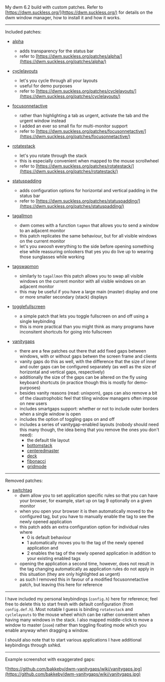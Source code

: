 My dwm 6.2 build with custom patches. Refer to [https://dwm.suckless.org/](https://dwm.suckless.org/) for details on the dwm window manager, how to install it and how it works.

---

Included patches:

   - [alpha](patches/dwm-alpha-6.2.diff)
      - adds transparency for the status bar
      - refer to [https://dwm.suckless.org/patches/alpha/](https://dwm.suckless.org/patches/alpha/)

   - [cyclelayouts](patches/dwm-cyclelayouts-6.2.diff)
      - let's you cycle through all your layouts
      - useful for demo purposes
      - refer to [https://dwm.suckless.org/patches/cyclelayouts/](https://dwm.suckless.org/patches/cyclelayouts/)

   - [focusonnetactive](patches/dwm-focusonnetactive-6.2.diff)
      - rather than highlighting a tab as urgent, activate the tab and the urgent window instead
      - I added an ever so small fix for multi-monitor support
      - refer to [https://dwm.suckless.org/patches/focusonnetactive/](https://dwm.suckless.org/patches/focusonnetactive/)

   - [rotatestack](patches/dwm-rotatestack-6.2.diff)
      - let's you rotate through the stack
      - this is especially convenient when mapped to the mouse scrollwheel
      - refer to [https://dwm.suckless.org/patches/rotatestack/](https://dwm.suckless.org/patches/rotatestack/)

   - [statuspadding](dwm-statuspadding-6.2.diff)
      - adds configuration options for horizontal and vertical padding in the status bar
      - refer to [https://dwm.suckless.org/patches/statuspadding/](https://dwm.suckless.org/patches/statuspadding/)

   - [tagallmon](patches/dwm-tagallmon-6.2.diff)
      - dwm comes with a function `tagmon` that allows you to send a window to an adjacent monitor
      - this patch replicates the same behaviour, but for all visible windows on the current monitor
      - let's you _swoosh_ everything to the side before opening something else while reassuring onlookers that yes you do live up to wearing those sunglasses while working

   - [tagswapmon](patches/dwm-tagswapmon-6.2.diff)
      - similarly to `tagallmon` this patch allows you to swap all visible windows on the current monitor with all visible windows on an adjacent monitor
      - this may be useful if you have a large main (master) display and one or more smaller secondary (stack) displays

   - [togglefullscreen](patches/dwm-togglefullscreen-6.2.diff)
      - a simple patch that lets you toggle fullscreen on and off using a single keybinding
      - this is more practical than you might think as many programs have inconsitent shortcuts for going into fullscreen
    
   - [vanitygaps](patches/dwm-vanitygaps-6.2.diff)
      - there are a few patches out there that add fixed gaps between windows, with or without gaps betwen the screen frame and clients
      - vanity gaps do this as well, with the difference that the size of inner and outer gaps can be configured separately (as well as the size of horizontal and vertical gaps, respectively)
      - additionally the size of the gaps can be altered on the fly using keyboard shortcuts (in practice though this is mostly for demo-purposes)
      - besides vanity reasons (read: unixporn), gaps can also remove a bit of the claustrophobic feel that tiling window managers often impose on new users
      - includes smartgaps support: whether or not to include outer borders when a single window is open 
      - includes the option of toggling gaps on and off
      - includes a series of vanitygap-enabled layouts (nobody should need this many though, the idea being that you remove the ones you don't need):
         - the default tile layout
         - [bottomstack](https://dwm.suckless.org/patches/bottomstack/)
         - [centeredmaster](https://dwm.suckless.org/patches/centeredmaster/)
         - [deck](https://dwm.suckless.org/patches/deck/)
         - [fibonacci](https://dwm.suckless.org/patches/fibonacci/)
         - [gridmode](https://dwm.suckless.org/patches/gridmode/)

---

Removed patches:

   - [switchtag](patches/dwm-switchtag-6.2.diff)
      - dwm allow you to set application specific rules so that you can have your browser, for example, start up on tag 9 optionally on a given monitor
      - when you open your browser it is then automatically moved to the configured tag, but you have to manually enable the tag to see the newly opened application
      - this patch adds an extra configuration option for individual rules where
         - 0 is default behaviour
         - 1 automatically moves you to the tag of the newly opened application and
         - 2 enables the tag of the newly opened application in addition to your existing enabled tags
      - opening the application a second time, however, does not result in the tag changing automatically as application rules do not apply in this situation (they are only highlighted as urgent)
      - as such I removed this in favour of a modified focusonnetactive patch, but leaving this here for reference

---

I have included my personal keybindings (`config.h`) here for reference; feel free to delete this to start fresh with default configuration (from `config.def.h`). Most notable I guess is binding `rotatestack` and `cyclelayouts` to the mouse wheel which can be rather convenient when having many windows in the stack. I also mapped middle-click to move a window to master (`zoom`) rather than toggling floating mode which you enable anyway when dragging a window.

I should also note that to start various applications I have additional keybindings through sxhkd.

---

Example screenshot with exaggerated gaps:

![https://github.com/bakkeby/dwm-vanitygaps/wiki/vanitygaps.jpg](https://github.com/bakkeby/dwm-vanitygaps/wiki/vanitygaps.jpg)
